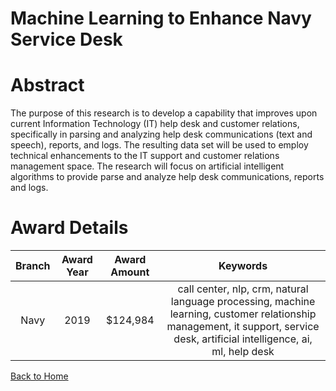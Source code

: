 
Machine Learning to Enhance Navy Service Desk
=============================================

# Abstract


The purpose of this research is to develop a capability that improves upon current Information Technology (IT) help desk and customer relations, specifically in parsing and analyzing help desk communications (text and speech), reports, and logs. The resulting data set will be used to employ technical enhancements to the IT support and customer relations management space. The research will focus on artificial intelligent algorithms to provide parse and analyze help desk communications, reports and logs.  

# Award Details

|Branch|Award Year|Award Amount|Keywords|
| :---: | :---: | :---: | :---: |
|Navy|2019|$124,984|call center, nlp, crm, natural language processing, machine learning, customer relationship management, it support, service desk, artificial intelligence, ai, ml, help desk|
  
  


[Back to Home](https://github.com/chrischow/dod_sbir_awards/Reports/JH/#1997)